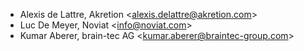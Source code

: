 - Alexis de Lattre, Akretion \<<alexis.delattre@akretion.com>\>
- Luc De Meyer, Noviat \<<info@noviat.com>\>
- Kumar Aberer, brain-tec AG \<<kumar.aberer@braintec-group.com>\>
